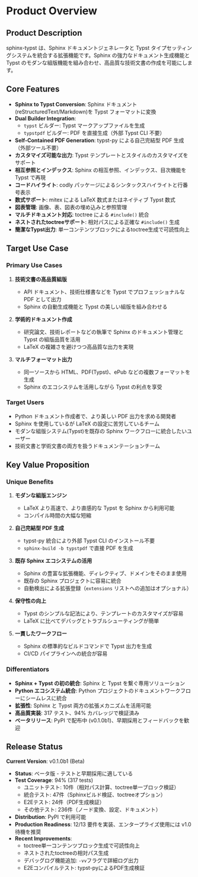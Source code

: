 # Product Overview

## Product Description

sphinx-typst は、Sphinx ドキュメントジェネレータと Typst タイプセッティングシステムを統合する拡張機能です。Sphinx の強力なドキュメント生成機能と Typst のモダンな組版機能を組み合わせ、高品質な技術文書の作成を可能にします。

## Core Features

- **Sphinx to Typst Conversion**: Sphinx ドキュメント(reStructuredText/Markdown)を Typst フォーマットに変換
- **Dual Builder Integration**:
  - `typst` ビルダー: Typst マークアップファイルを生成
  - `typstpdf` ビルダー: PDF を直接生成（外部 Typst CLI 不要）
- **Self-Contained PDF Generation**: typst-py による自己完結型 PDF 生成（外部ツール不要）
- **カスタマイズ可能な出力**: Typst テンプレートとスタイルのカスタマイズをサポート
- **相互参照とインデックス**: Sphinx の相互参照、インデックス、目次機能を Typst で再現
- **コードハイライト**: codly パッケージによるシンタックスハイライトと行番号表示
- **数式サポート**: mitex による LaTeX 数式またはネイティブ Typst 数式
- **図表管理**: 画像、表、図表の埋め込みと参照管理
- **マルチドキュメント対応**: toctree による `#include()` 統合
- **ネストされたtoctreeサポート**: 相対パスによる正確な `#include()` 生成
- **簡潔なTypst出力**: 単一コンテンツブロックによるtoctree生成で可読性向上

## Target Use Case

### Primary Use Cases

1. **技術文書の高品質組版**
   - API ドキュメント、技術仕様書などを Typst でプロフェッショナルな PDF として出力
   - Sphinx の自動生成機能と Typst の美しい組版を組み合わせる

2. **学術的ドキュメント作成**
   - 研究論文、技術レポートなどの執筆で Sphinx のドキュメント管理と Typst の組版品質を活用
   - LaTeX の複雑さを避けつつ高品質な出力を実現

3. **マルチフォーマット出力**
   - 同一ソースから HTML、PDF(Typst)、ePub などの複数フォーマットを生成
   - Sphinx のエコシステムを活用しながら Typst の利点を享受

### Target Users

- Python ドキュメント作成者で、より美しい PDF 出力を求める開発者
- Sphinx を使用しているが LaTeX の設定に苦労しているチーム
- モダンな組版システム(Typst)を既存の Sphinx ワークフローに統合したいユーザー
- 技術文書と学術文書の両方を扱うドキュメンテーションチーム

## Key Value Proposition

### Unique Benefits

1. **モダンな組版エンジン**
   - LaTeX より高速で、より直感的な Typst を Sphinx から利用可能
   - コンパイル時間の大幅な短縮

2. **自己完結型 PDF 生成**
   - typst-py 統合により外部 Typst CLI のインストール不要
   - `sphinx-build -b typstpdf` で直接 PDF を生成

3. **既存 Sphinx エコシステムの活用**
   - Sphinx の豊富な拡張機能、ディレクティブ、ドメインをそのまま使用
   - 既存の Sphinx プロジェクトに容易に統合
   - 自動検出による拡張登録（`extensions` リストへの追加はオプショナル）

4. **保守性の向上**
   - Typst のシンプルな記法により、テンプレートのカスタマイズが容易
   - LaTeX に比べてデバッグとトラブルシューティングが簡単

5. **一貫したワークフロー**
   - Sphinx の標準的なビルドコマンドで Typst 出力を生成
   - CI/CD パイプラインへの統合が容易

### Differentiators

- **Sphinx + Typst の初の統合**: Sphinx と Typst を繋ぐ専用ソリューション
- **Python エコシステム統合**: Python プロジェクトのドキュメントワークフローにシームレスに統合
- **拡張性**: Sphinx と Typst 両方の拡張メカニズムを活用可能
- **高品質実装**: 317 テスト、94% カバレッジで検証済み
- **ベータリリース**: PyPI で配布中 (v0.1.0b1)、早期採用とフィードバックを歓迎

## Release Status

**Current Version**: v0.1.0b1 (Beta)
- **Status**: ベータ版 - テストと早期採用に適している
- **Test Coverage**: 94% (317 tests)
  - ユニットテスト: 10件（相対パス計算、toctree単一ブロック検証）
  - 統合テスト: 47件（Sphinxビルド検証、toctreeオプション）
  - E2Eテスト: 24件（PDF生成検証）
  - その他テスト: 236件（ノード変換、設定、ドキュメント）
- **Distribution**: PyPI で利用可能
- **Production Readiness**: 12/13 要件を実装、エンタープライズ使用には v1.0 待機を推奨
- **Recent Improvements**:
  - toctree単一コンテンツブロック生成で可読性向上
  - ネストされたtoctreeの相対パス生成
  - デバッグログ機能追加: `-vv`フラグで詳細ログ出力
  - E2Eコンパイルテスト: typst-pyによるPDF生成検証

